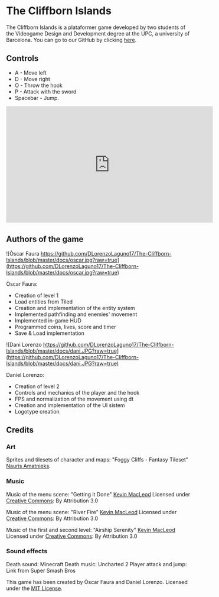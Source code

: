 ﻿# The Cliffborn Islands

The Cliffborn Islands is a plataformer game developed by two students of the Videogame Design and
Development degree at the UPC, a university of Barcelona. You can go to our GitHub by clicking [here](https://github.com/DLorenzoLaguno17/The-Cliffborn-Islands).

## Controls

* A - Move left
* D - Move right
* O - Throw the hook
* P - Attack with the sword
* Spacebar - Jump.

<iframe width="560" height="315" src="https://www.youtube.com/embed/_q9eXDu2KOA" frameborder="0" allow="accelerometer; autoplay; encrypted-media; gyroscope; picture-in-picture" allowfullscreen></iframe>

## Authors of the game

![Òscar Faura https://github.com/DLorenzoLaguno17/The-Cliffborn-Islands/blob/master/docs/oscar.jpg?raw=true](https://github.com/DLorenzoLaguno17/The-Cliffborn-Islands/blob/master/docs/oscar.jpg?raw=true)

Òscar Faura: 
* Creation of level 1
* Load entities from Tiled
* Creation and implementation of the entity system
* Implemented pathfinding and enemies' movement
* Implemented in-game HUD
* Programmed coins, lives, score and timer
* Save & Load implementation

![Dani Lorenzo https://github.com/DLorenzoLaguno17/The-Cliffborn-Islands/blob/master/docs/dani.JPG?raw=true](https://github.com/DLorenzoLaguno17/The-Cliffborn-Islands/blob/master/docs/dani.JPG?raw=true)

Daniel Lorenzo: 
* Creation of level 2
* Controls and mechanics of the player and the hook
* FPS and normalization of the movement using dt
* Creation and implementation of the UI sistem
* Logotype creation

## Credits
### Art

Sprites and tilesets of character and maps: "Foggy Cliffs - Fantasy Tileset"
[Nauris Amatnieks](https://twitter.com/Namatnieks).

### Music
Music of the menu scene: "Getting it Done"
[Kevin MacLeod](https://incompetech.com/)
Licensed under [Creative Commons](http://creativecommons.org/licenses/by/3.0/): By Attribution 3.0

Music of the menu scene: "River Fire"
[Kevin MacLeod](https://incompetech.com/)
Licensed under [Creative Commons](http://creativecommons.org/licenses/by/3.0/): By Attribution 3.0

Music of the first and second level: "Airship Serenity"
[Kevin MacLeod](https://incompetech.com/)
Licensed under [Creative Commons](http://creativecommons.org/licenses/by/3.0/): By Attribution 3.0

### Sound effects
Death sound: Minecraft
Death music: Uncharted 2
Player attack and jump: Link from Super Smash Bros


This game has been created by Òscar Faura and Daniel Lorenzo.
Licensed under the [MIT License](https://goo.gl/c19PjY).
